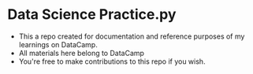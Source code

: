 # Data Science Practice.py

- This a repo created for documentation and reference purposes of my learnings on DataCamp.
- All materials here belong to DataCamp
- You're free to make contributions to this repo if you wish.